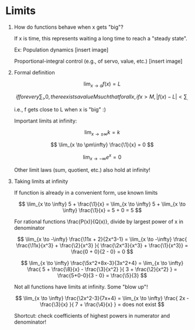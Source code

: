 # Limits

1. How do functions behave when x gets "big"?

    If x is time, this represents waiting a long time to reach a "steady state".

    Ex: Population dynamics
    [insert image] 

    Proportional-integral control (e.g., of servo, value, etc.)
    [insert image]

2. Formal definition

    $$
    \lim_{x \to a} f(x) = L
    $$

    $$
    if for every \sum_ > 0, there exists a value M such that for all x, if x > M, \left| f(x) - L \right| < \sum_.
    $$ 

    i.e., f gets close to L when x is "big" :)

    Important limits at infinity:

    $$
    \lim_{x \to \pm\infty} k = k
    $$

    $$
    \lim_{x \to \pm\infty} \frac{\1}{x} = 0
    $$

    $$
    \lim_{x \to -\infty} e^x = 0
    $$

    Other limit laws (sum, quotient, etc.) also hold at infinity!

3. Taking limits at infinity

    If function is already in a convenient form, use known limits

    $$
    \lim_{x \to \infty} 5 + \frac{\1}{x} = \lim_{x \to \infty} 5 + \lim_{x \to \infty} \frac{\1}{x} = 5 + 0 = 5
    $$

    For rational functions \frac{P(x)}{Q(x)}, divide by largest power of x in denominator

    $$
    \lim_{x \to -\infty} \frac{\11x + 2}{2x^3-1} = \lim_{x \to -\infty} \frac{ \frac{\11x}{x^3} + \frac{\2}{x^3} }{ \frac{\2x^3}{x^3} + \frac{\1}{x^3}} = \frac{0 + 0}{2 - 0} = 0
    $$

    $$
    \lim_{x \to \infty} \frac{\5x^2+8x-3}{3x^2+4} = \lim_{x \to \infty} \frac{ 5 + \frac{\8}{x} - \frac{\3}{x^2} }{ 3 + \frac{\2}{x^2} } = \frac{5+0-0}{3 - 0} = \frac{\5}{3}
    $$

    Not all functions have limits at infinity. Some "blow up"!

    $$
    \lim_{x \to \infty} \frac{\2x^2-3}{7x+4} = \lim_{x \to \infty} \frac{ 2x - \frac{\3}{x} }{ 7 + \frac{\4}{x} } = does not exist
    $$
    
    Shortcut: check coefficients of highest powers in numerator and denominator!
    






